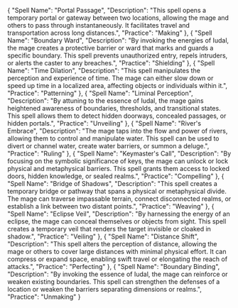 {
  "Spell Name": "Portal Passage",
  "Description": "This spell opens a temporary portal or gateway between two locations, allowing the mage and others to pass through instantaneously. It facilitates travel and transportation across long distances.",
  "Practice": "Making"
},
{
  "Spell Name": "Boundary Ward",
  "Description": "By invoking the energies of Iudal, the mage creates a protective barrier or ward that marks and guards a specific boundary. This spell prevents unauthorized entry, repels intruders, or alerts the caster to any breaches.",
  "Practice": "Shielding"
},
{
  "Spell Name": "Time Dilation",
  "Description": "This spell manipulates the perception and experience of time. The mage can either slow down or speed up time in a localized area, affecting objects or individuals within it.",
  "Practice": "Patterning"
},
{
  "Spell Name": "Liminal Perception",
  "Description": "By attuning to the essence of Iudal, the mage gains heightened awareness of boundaries, thresholds, and transitional states. This spell allows them to detect hidden doorways, concealed passages, or hidden portals.",
  "Practice": "Unveiling"
},
{
  "Spell Name": "River's Embrace",
  "Description": "The mage taps into the flow and power of rivers, allowing them to control and manipulate water. This spell can be used to divert or channel water, create water barriers, or summon a deluge.",
  "Practice": "Ruling"
},
{
  "Spell Name": "Keymaster's Call",
  "Description": "By focusing on the symbolic significance of keys, the mage can unlock or lock physical and metaphysical barriers. This spell grants them access to locked doors, hidden knowledge, or sealed realms.",
  "Practice": "Compelling"
},
{
  "Spell Name": "Bridge of Shadows",
  "Description": "This spell creates a temporary bridge or pathway that spans a physical or metaphysical divide. The mage can traverse impassable terrain, connect disconnected realms, or establish a link between two distant points.",
  "Practice": "Weaving"
},
{
  "Spell Name": "Eclipse Veil",
  "Description": "By harnessing the energy of an eclipse, the mage can conceal themselves or objects from sight. This spell creates a temporary veil that renders the target invisible or cloaked in shadow.",
  "Practice": "Veiling"
},
{
  "Spell Name": "Distance Shift",
  "Description": "This spell alters the perception of distance, allowing the mage or others to cover large distances with minimal physical effort. It can compress or expand space, enabling swift travel or elongating the reach of attacks.",
  "Practice": "Perfecting"
},
{
  "Spell Name": "Boundary Binding",
  "Description": "By invoking the essence of Iudal, the mage can reinforce or weaken existing boundaries. This spell can strengthen the defenses of a location or weaken the barriers separating dimensions or realms.",
  "Practice": "Unmaking"
}